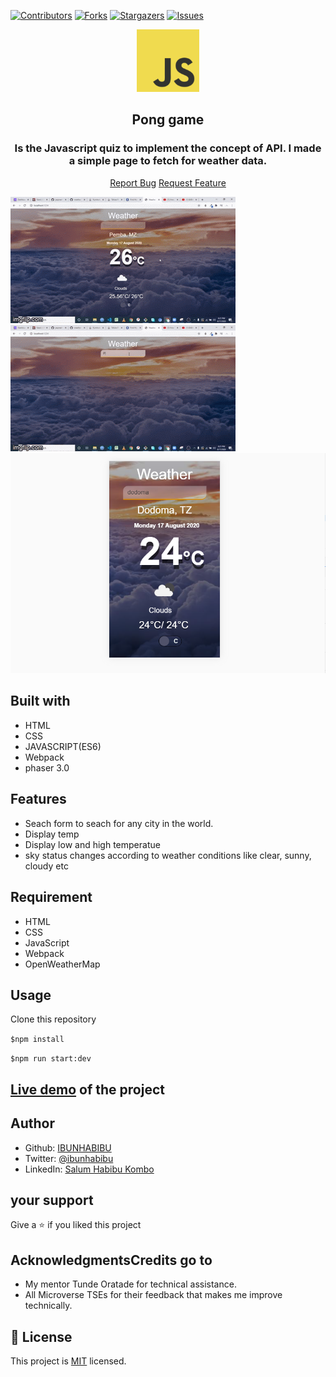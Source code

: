 [![Contributors][contributors-shield]][contributors-url]
[![Forks][forks-shield]][forks-url]
[![Stargazers][stars-shield]][stars-url]
[![Issues][issues-shield]][issues-url]

<p align="center">
  <a href="git@github.com:IBUNHABIBU/platform-game.git">
    <p align="center"> <img src="https://raw.githubusercontent.com/github/explore/80688e429a7d4ef2fca1e82350fe8e3517d3494d/topics/javascript/javascript.png" alt="JavaScript" width="100" height="100"> </p>
  </a>

  <h2 align="center"> Pong game</h2>
  <h3 align="center"> Is the Javascript  quiz to implement the concept of API. I made a simple page to fetch for weather data.</h3>

  <p align="center">
    <a href="https://github.com/IBUNHABIBU/weather-app/issues">Report Bug</a>
    <a href="https://github.com/IBUNHABIBU/weather-app/issues">Request Feature</a>
  </p>
</p>

![screenshot](https://github.com/IBUNHABIBU/weather-app/blob/feature/src/images/mobile.gif)
![screenshot](https://github.com/IBUNHABIBU/weather-app/blob/feature/src/images/desktop.gif)
![screenshot](https://github.com/IBUNHABIBU/weather-app/blob/feature/src/images/mobile.PNG)

## Built with
* HTML
* CSS
* JAVASCRIPT(ES6)
* Webpack
* phaser 3.0

## Features 
  * Seach form to seach for any city in the world.
  * Display temp
  * Display low and high temperatue
  * sky status changes according to weather conditions like clear, sunny, cloudy etc
  
## Requirement 
* HTML
* CSS
* JavaScript
* Webpack
* OpenWeatherMap

## Usage
Clone this repository 

 `$npm install` 
 
 `$npm run start:dev`

## [Live demo](https://ibunhabibuweather.netlify.app/ "Of the project") of the project

## Author
* Github: [IBUNHABIBU](https://github.com/IBUNHABIBU)
* Twitter: [@ibunhabibu](https://twitter.com/Ibunhabibu)
* LinkedIn: [Salum Habibu Kombo](https://www.linkedin.com/in/salum-habibu/)

## your support 
Give a :star: if you liked this project 
## AcknowledgmentsCredits go to

* My mentor Tunde Oratade for technical assistance.
* All Microverse TSEs for their feedback that makes me improve technically.

## 📝 License
This project is [MIT](LICENCE) licensed.
<!-- MARKDOWN LINKS & IMAGES -->
<!-- https://www.markdownguide.org/basic-syntax/#reference-style-links -->
[contributors-shield]: https://img.shields.io/github/contributors/IBUNHABIBU/weather-app.svg?style=flat-square
[contributors-url]: https://github.com/IBUNHABIBU/weather-app/graphs/contributors
[forks-shield]: https://img.shields.io/github/forks/IBUNHABIBU/weather-app.svg?style=flat-square
[forks-url]: https://github.com/IBUNHABIBU/weather-app/network/members
[stars-shield]: https://img.shields.io/github/stars/IBUNHABIBU/weather-app.svg?style=flat-square
[stars-url]: https://github.com/IBUNHABIBU/weather-app/stargazers
[issues-shield]: https://img.shields.io/github/issues/IBUNHABIBU/weather-app.svg?style=flat-square
[issues-url]: https://github.com/IBUNHABIBU/weather-app/issues

